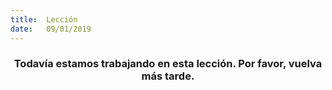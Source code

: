 ```yaml
---
title:  Lección
date:   09/01/2019
---
```


### <center>Todavía estamos trabajando en esta lección. Por favor, vuelva más tarde.</center>